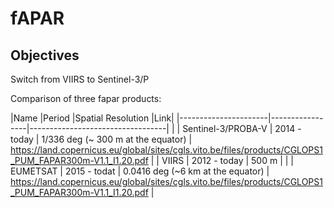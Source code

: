 # fAPAR

Objectives
---

Switch from VIIRS to Sentinel-3/P

Comparison of three fapar products:


|Name                  |Period           |Spatial Resolution                |Link|
|----------------------|-----------------|----------------------------------| |
| Sentinel-3/PROBA-V   | 2014 - today    | 1/336 deg (~ 300 m at the equator)      | https://land.copernicus.eu/global/sites/cgls.vito.be/files/products/CGLOPS1_PUM_FAPAR300m-V1.1_I1.20.pdf |
| VIIRS                | 2012 - today    | 500 m                            | | 
| EUMETSAT             | 2015 - todat    | 0.0416 deg (~6 km at the equator) | https://land.copernicus.eu/global/sites/cgls.vito.be/files/products/CGLOPS1_PUM_FAPAR300m-V1.1_I1.20.pdf |
